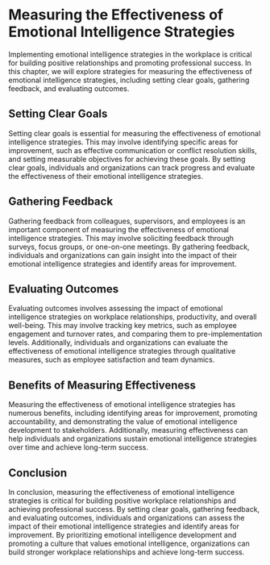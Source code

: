 Measuring the Effectiveness of Emotional Intelligence Strategies
===========================================================================================

Implementing emotional intelligence strategies in the workplace is critical for building positive relationships and promoting professional success. In this chapter, we will explore strategies for measuring the effectiveness of emotional intelligence strategies, including setting clear goals, gathering feedback, and evaluating outcomes.

Setting Clear Goals
-------------------

Setting clear goals is essential for measuring the effectiveness of emotional intelligence strategies. This may involve identifying specific areas for improvement, such as effective communication or conflict resolution skills, and setting measurable objectives for achieving these goals. By setting clear goals, individuals and organizations can track progress and evaluate the effectiveness of their emotional intelligence strategies.

Gathering Feedback
------------------

Gathering feedback from colleagues, supervisors, and employees is an important component of measuring the effectiveness of emotional intelligence strategies. This may involve soliciting feedback through surveys, focus groups, or one-on-one meetings. By gathering feedback, individuals and organizations can gain insight into the impact of their emotional intelligence strategies and identify areas for improvement.

Evaluating Outcomes
-------------------

Evaluating outcomes involves assessing the impact of emotional intelligence strategies on workplace relationships, productivity, and overall well-being. This may involve tracking key metrics, such as employee engagement and turnover rates, and comparing them to pre-implementation levels. Additionally, individuals and organizations can evaluate the effectiveness of emotional intelligence strategies through qualitative measures, such as employee satisfaction and team dynamics.

Benefits of Measuring Effectiveness
-----------------------------------

Measuring the effectiveness of emotional intelligence strategies has numerous benefits, including identifying areas for improvement, promoting accountability, and demonstrating the value of emotional intelligence development to stakeholders. Additionally, measuring effectiveness can help individuals and organizations sustain emotional intelligence strategies over time and achieve long-term success.

Conclusion
----------

In conclusion, measuring the effectiveness of emotional intelligence strategies is critical for building positive workplace relationships and achieving professional success. By setting clear goals, gathering feedback, and evaluating outcomes, individuals and organizations can assess the impact of their emotional intelligence strategies and identify areas for improvement. By prioritizing emotional intelligence development and promoting a culture that values emotional intelligence, organizations can build stronger workplace relationships and achieve long-term success.
